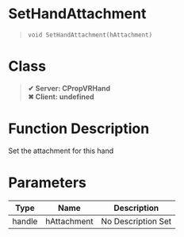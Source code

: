 # SetHandAttachment
> `void SetHandAttachment(hAttachment)`
# Class
> __✔ Server: CPropVRHand__  
> __✖ Client: undefined__  
# Function Description
Set the attachment for this hand
# Parameters
Type|Name|Description
--|--|--
handle|hAttachment|No Description Set
